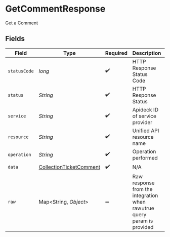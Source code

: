# GetCommentResponse

Get a Comment


## Fields

| Field                                                                         | Type                                                                          | Required                                                                      | Description                                                                   | Example                                                                       |
| ----------------------------------------------------------------------------- | ----------------------------------------------------------------------------- | ----------------------------------------------------------------------------- | ----------------------------------------------------------------------------- | ----------------------------------------------------------------------------- |
| `statusCode`                                                                  | *long*                                                                        | :heavy_check_mark:                                                            | HTTP Response Status Code                                                     | 200                                                                           |
| `status`                                                                      | *String*                                                                      | :heavy_check_mark:                                                            | HTTP Response Status                                                          | OK                                                                            |
| `service`                                                                     | *String*                                                                      | :heavy_check_mark:                                                            | Apideck ID of service provider                                                | sage-hr                                                                       |
| `resource`                                                                    | *String*                                                                      | :heavy_check_mark:                                                            | Unified API resource name                                                     | Tickets                                                                       |
| `operation`                                                                   | *String*                                                                      | :heavy_check_mark:                                                            | Operation performed                                                           | one                                                                           |
| `data`                                                                        | [CollectionTicketComment](../../models/components/CollectionTicketComment.md) | :heavy_check_mark:                                                            | N/A                                                                           |                                                                               |
| `raw`                                                                         | Map\<String, *Object*>                                                        | :heavy_minus_sign:                                                            | Raw response from the integration when raw=true query param is provided       |                                                                               |
